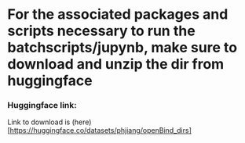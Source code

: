 # For the associated packages and scripts necessary to run the batchscripts/jupynb, make sure to download and unzip the dir from huggingface

### Huggingface link:
Link to download is (here)[https://huggingface.co/datasets/phjiang/openBind_dirs]
